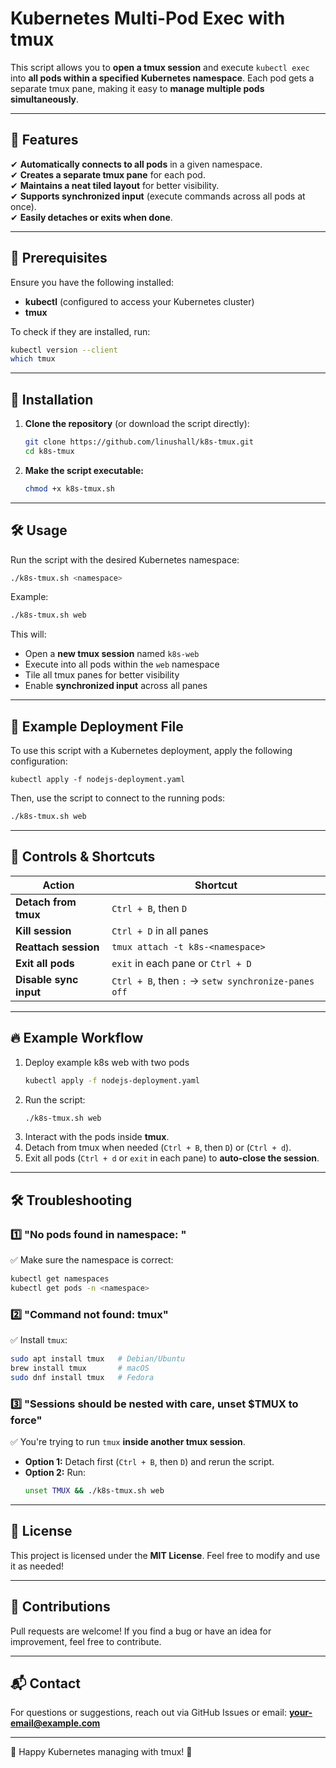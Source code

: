 # Kubernetes Multi-Pod Exec with tmux

This script allows you to **open a tmux session** and execute `kubectl exec` into **all pods within a specified Kubernetes namespace**. Each pod gets a separate tmux pane, making it easy to **manage multiple pods simultaneously**.

---

## 🚀 Features

✔ **Automatically connects to all pods** in a given namespace.\
✔ **Creates a separate tmux pane** for each pod.\
✔ **Maintains a neat tiled layout** for better visibility.\
✔ **Supports synchronized input** (execute commands across all pods at once).\
✔ **Easily detaches or exits when done**.

---

## 📌 Prerequisites

Ensure you have the following installed:

- **kubectl** (configured to access your Kubernetes cluster)
- **tmux**

To check if they are installed, run:

```sh
kubectl version --client
which tmux
```

---

## 📜 Installation

1. **Clone the repository** (or download the script directly):

   ```sh
   git clone https://github.com/linushall/k8s-tmux.git
   cd k8s-tmux
   ```

2. **Make the script executable:**

   ```sh
   chmod +x k8s-tmux.sh
   ```

---

## 🛠 Usage

Run the script with the desired Kubernetes namespace:

```sh
./k8s-tmux.sh <namespace>
```

Example:

```sh
./k8s-tmux.sh web
```

This will:

- Open a **new tmux session** named `k8s-web`
- Execute into all pods within the `web` namespace
- Tile all tmux panes for better visibility
- Enable **synchronized input** across all panes

---

## 📌 Example Deployment File

To use this script with a Kubernetes deployment, apply the following configuration:

```
kubectl apply -f nodejs-deployment.yaml
```


Then, use the script to connect to the running pods:

```sh
./k8s-tmux.sh web
```

---

## 🔧 Controls & Shortcuts

| Action                 | Shortcut                                            |
| ---------------------- | --------------------------------------------------- |
| **Detach from tmux**   | `Ctrl + B`, then `D`                                |
| **Kill session**       | `Ctrl + D` in all panes                             |
| **Reattach session**   | `tmux attach -t k8s-<namespace>`                    |
| **Exit all pods**      | `exit` in each pane or `Ctrl + D`                   |
| **Disable sync input** | `Ctrl + B`, then `:` → `setw synchronize-panes off` |

---

## 🔥 Example Workflow

1. Deploy example k8s web with two pods
   ```sh
   kubectl apply -f nodejs-deployment.yaml
   ```
2. Run the script:
   ```sh
   ./k8s-tmux.sh web
   ```
3. Interact with the pods inside **tmux**.
4. Detach from tmux when needed (`Ctrl + B`, then `D`) or (`Ctrl + d`).
5. Exit all pods (`Ctrl + d` or `exit` in each pane) to **auto-close the session**.

---

## 🛠 Troubleshooting

### 1️⃣ "No pods found in namespace: "

✅ Make sure the namespace is correct:

```sh
kubectl get namespaces
kubectl get pods -n <namespace>
```

### 2️⃣ "Command not found: tmux"

✅ Install `tmux`:

```sh
sudo apt install tmux   # Debian/Ubuntu
brew install tmux       # macOS
sudo dnf install tmux   # Fedora
```

### 3️⃣ "Sessions should be nested with care, unset \$TMUX to force"

✅ You're trying to run `tmux` **inside another tmux session**.

- **Option 1:** Detach first (`Ctrl + B`, then `D`) and rerun the script.
- **Option 2:** Run:
  ```sh
  unset TMUX && ./k8s-tmux.sh web
  ```

---

## 📜 License

This project is licensed under the **MIT License**. Feel free to modify and use it as needed!

---

## 🙌 Contributions

Pull requests are welcome! If you find a bug or have an idea for improvement, feel free to contribute.

---

## 📬 Contact

For questions or suggestions, reach out via GitHub Issues or email: [**your-email@example.com**](mailto\:your-email@example.com)

---

🚀 Happy Kubernetes managing with tmux! 🎉


